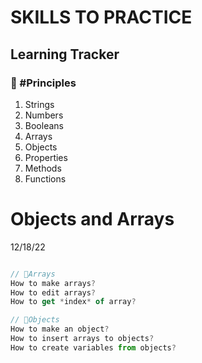 # SKILLS TO PRACTICE 
## Learning Tracker


### 📌 #Principles
>
1. Strings
2. Numbers
3. Booleans
4. Arrays
5. Objects
6. Properties
7. Methods
8. Functions

# Objects and Arrays
12/18/22

```javascript

// 📍Arrays
How to make arrays?
How to edit arrays?
How to get *index* of array?

// 📍Objects
How to make an object?
How to insert arrays to objects?
How to create variables from objects?




```